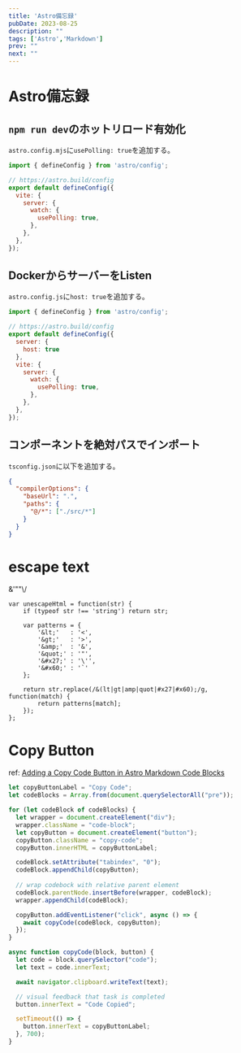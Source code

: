 ```yaml
---
title: 'Astro備忘録'
pubDate: 2023-08-25
description: ""
tags: ['Astro','Markdown']
prev: ""
next: ""
---
```


# Astro備忘録

## `npm run dev`のホットリロード有効化
`astro.config.mjs`に`usePolling: true`を追加する。

```mjs
import { defineConfig } from 'astro/config';

// https://astro.build/config
export default defineConfig({
  vite: {
    server: {
      watch: {
        usePolling: true,
      },
    },
  },
});
```

## DockerからサーバーをListen
`astro.config.js`に`host: true`を追加する。

```mjs
import { defineConfig } from 'astro/config';

// https://astro.build/config
export default defineConfig({
  server: {
    host: true
  },
  vite: {
    server: {
      watch: {
        usePolling: true,
      },
    },
  },
});
```

## コンポーネントを絶対パスでインポート
`tsconfig.json`に以下を追加する。
```json
{
  "compilerOptions": {
    "baseUrl": ".",
    "paths": {
      "@/*": ["./src/*"]
    }
  }
}
```

# escape text
&'""\\/

```javescript
var unescapeHtml = function(str) {
	if (typeof str !== 'string') return str;

	var patterns = {
		'&lt;'   : '<',
		'&gt;'   : '>',
		'&amp;'  : '&',
		'&quot;' : '"',
		'&#x27;' : '\'',
		'&#x60;' : '`'
	};

	return str.replace(/&(lt|gt|amp|quot|#x27|#x60);/g, function(match) {
		return patterns[match];
	});
};
```
# Copy Button

ref: [Adding a Copy Code Button in Astro Markdown Code Blocks](https://timneubauer.dev/blog/copy-code-button-in-astro/)

```js
let copyButtonLabel = "Copy Code";
let codeBlocks = Array.from(document.querySelectorAll("pre"));

for (let codeBlock of codeBlocks) {
  let wrapper = document.createElement("div");
  wrapper.className = "code-block";
  let copyButton = document.createElement("button");
  copyButton.className = "copy-code";
  copyButton.innerHTML = copyButtonLabel;  

  codeBlock.setAttribute("tabindex", "0");
  codeBlock.appendChild(copyButton);
  
  // wrap codebock with relative parent element
  codeBlock.parentNode.insertBefore(wrapper, codeBlock);
  wrapper.appendChild(codeBlock);

  copyButton.addEventListener("click", async () => {
    await copyCode(codeBlock, copyButton);
  });  
}

async function copyCode(block, button) {
  let code = block.querySelector("code");
  let text = code.innerText;

  await navigator.clipboard.writeText(text);

  // visual feedback that task is completed  
  button.innerText = "Code Copied";

  setTimeout(() => {
    button.innerText = copyButtonLabel;
  }, 700);  
}
```
